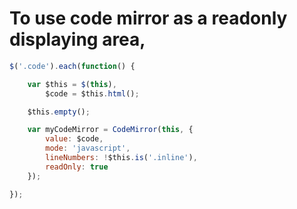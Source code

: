 # To use code mirror as a readonly displaying area,

```javascript
$('.code').each(function() {

    var $this = $(this),
        $code = $this.html();

    $this.empty();

    var myCodeMirror = CodeMirror(this, {
        value: $code,
        mode: 'javascript',
        lineNumbers: !$this.is('.inline'),
        readOnly: true
    });

});
```
